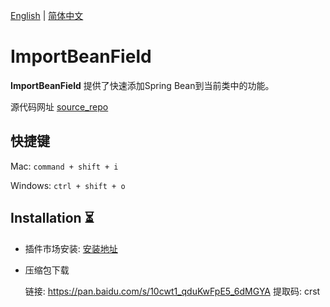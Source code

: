 [English](README_en.md) | [简体中文](README.md)

# ImportBeanField

<!-- Plugin description -->
**ImportBeanField** 提供了快速添加Spring Bean到当前类中的功能。

源代码网址 [source_repo]

## 快捷键

Mac: `command + shift + i`

Windows: `ctrl + shift + o`

[source_repo]: https://github.com/2720851545/ImportBeanField
<!-- Plugin description end -->

## Installation ⏳

- 插件市场安装: [安装地址]

- 压缩包下载 

  链接: https://pan.baidu.com/s/10cwt1_qduKwFpE5_6dMGYA 提取码: crst

[安装地址]: https://plugins.jetbrains.com/plugin/20563-importbeanfield